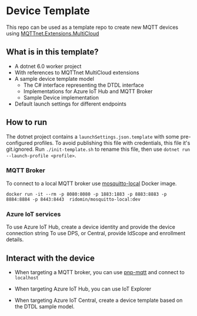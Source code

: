 # Device Template

This repo can be used as a template repo to create new MQTT devices using [MQTTnet.Extensions.MultiCloud](https://github.com/iotmodels/MQTTnet.Extensions.MultiCloud)

## What is in this template?

- A dotnet 6.0 worker project
- With references to MQTTnet MultiCloud extensions
- A sample device template model
  - The C# interface representing the DTDL interface
  - Implementations for Azure IoT Hub and MQTT Broker
  - Sample Device implementation
- Default launch settings for different endpoints

## How to run

The dotnet project contains a `launchSettings.json.template` with some pre-configured profiles. To avoid publishing this file with credentials, this file it's git.ignored. Run `./init-template.sh` to rename this file, then use `dotnet run --launch-profile <profile>`.



### MQTT Broker
To connect to a local MQTT broker use [mosquitto-local](https://github.com/ridomin/mosquitto-local) Docker image.

```
docker run -it --rm -p 8080:8080 -p 1883:1883 -p 8883:8883 -p 8884:8884 -p 8443:8443  ridomin/mosquitto-local:dev
```

### Azure IoT services

To use Azure IoT Hub, create a device identity and provide the device connection string
To use DPS, or Central, provide IdScope and enrollment details.

## Interact with the device

- When targeting a MQTT broker, you can use [pnp-mqtt](https://iotmodels.github.io/pnp-mqtt/) and connect to `localhost`

- When targeting Azure IoT Hub, you can use IoT Explorer
- When targeting Azure IoT Central, create a device template based on the DTDL sample model.